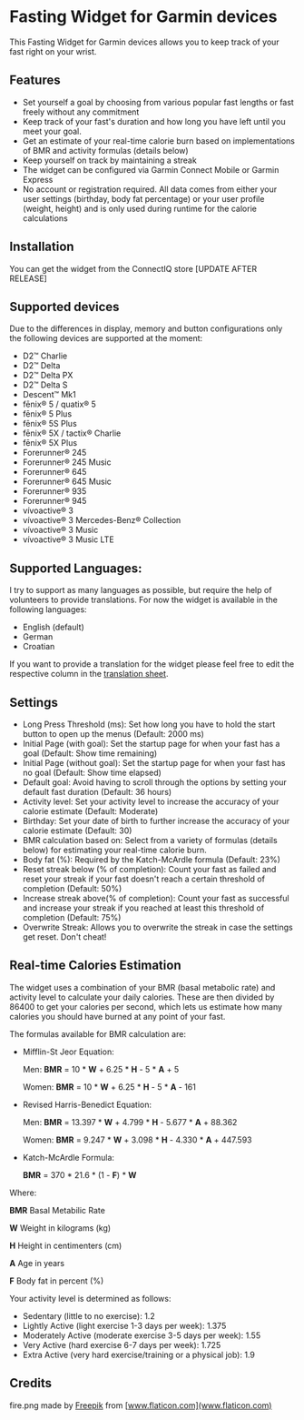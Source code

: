 # Fasting Widget for Garmin devices

This Fasting Widget for Garmin devices allows you to keep track of your fast right on your wrist.

## Features
* Set yourself a goal by choosing from various popular fast lengths or fast freely without any commitment
* Keep track of your fast's duration and how long you have left until you meet your goal.
* Get an estimate of your real-time calorie burn based on implementations of BMR and activity formulas (details below)
* Keep yourself on track by maintaining a streak
* The widget can be configured via Garmin Connect Mobile or Garmin Express
* No account or registration required. All data comes from either your user settings (birthday, body fat percentage) or your user profile (weight, height) and is only used during runtime for the calorie calculations

## Installation
You can get the widget from the ConnectIQ store [UPDATE AFTER RELEASE]

## Supported devices
Due to the differences in display, memory and button configurations only the following devices are supported at the moment:

* D2™ Charlie
* D2™ Delta
* D2™ Delta PX
* D2™ Delta S
* Descent™ Mk1
* fēnix® 5 / quatix® 5
* fēnix® 5 Plus
* fēnix® 5S Plus
* fēnix® 5X / tactix® Charlie
* fēnix® 5X Plus
* Forerunner® 245
* Forerunner® 245 Music
* Forerunner® 645
* Forerunner® 645 Music
* Forerunner® 935
* Forerunner® 945
* vívoactive® 3
* vívoactive® 3 Mercedes-Benz® Collection
* vívoactive® 3 Music
* vívoactive® 3 Music LTE

## Supported Languages:
I try to support as many languages as possible, but require the help of volunteers to provide translations. For now the widget is available in the following languages:
* English (default)
* German
* Croatian

If you want to provide a translation for the widget please feel free to edit the respective column in the [translation sheet](https://docs.google.com/spreadsheets/d/1SsTI2uS_bSHyEUOPEC_kIoC_L1SxvAgFt5AfdP6ME7Q/edit?usp=sharing). 

## Settings
* Long Press Threshold (ms): Set how long you have to hold the start button to open up the menus (Default: 2000 ms)
* Initial Page (with goal): Set the startup page for when your fast has a goal (Default: Show time remaining)
* Initial Page (without goal): Set the startup page for when your fast has no goal (Default: Show time elapsed)
* Default goal: Avoid having to scroll through the options by setting your default fast duration (Default: 36 hours)
* Activity level: Set your activity level to increase the accuracy of your calorie estimate (Default: Moderate)
* Birthday: Set your date of birth to further increase the accuracy of your calorie estimate (Default: 30)
* BMR calculation based on: Select from a variety of formulas (details below) for estimating your real-time calorie burn.
* Body fat (%): Required by the Katch-McArdle formula (Default: 23%)
* Reset streak below (% of completion): Count your fast as failed and reset your streak if your fast doesn't reach a certain threshold of completion (Default: 50%)
* Increase streak above(% of completion): Count your fast as successful and increase your streak if you reached at least this threshold of completion (Default: 75%)
* Overwrite Streak: Allows you to overwrite the streak in case the settings get reset. Don't cheat!

## Real-time Calories Estimation
The widget uses a combination of your BMR (basal metabolic rate) and activity level to calculate your daily calories. These are then divided by 86400 to get your calories per second, which lets us estimate how many calories you should have burned at any point of your fast.

The formulas available for BMR calculation are:
* Mifflin-St Jeor Equation:

  Men:     **BMR** = 10 * **W** + 6.25 * **H** - 5 * **A** + 5
  
  Women:   **BMR** = 10 * **W** + 6.25 * **H** - 5 * **A** - 161

* Revised Harris-Benedict Equation:
  
  Men:     **BMR** = 13.397 * **W** + 4.799 * **H** - 5.677 * **A** + 88.362

  Women:   **BMR** = 9.247 * **W** + 3.098 * **H** - 4.330 * **A** + 447.593

* Katch-McArdle Formula:

  **BMR** = 370 * 21.6 * (1 - **F**) * **W**

Where:

**BMR**     Basal Metabilic Rate

**W**       Weight in kilograms (kg)

**H**       Height in centimenters (cm)

**A**       Age in years

**F**       Body fat in percent (%)

Your activity level is determined as follows:
* Sedentary (little to no exercise): 1.2
* Lightly Active (light exercise 1-3 days per week): 1.375
* Moderately Active (moderate exercise 3-5 days per week): 1.55
* Very Active (hard exercise 6-7 days per week): 1.725
* Extra Active (very hard exercise/training or a physical job): 1.9

## Credits
fire.png made by [Freepik](https://www.flaticon.com/authors/freepik) from [www.flaticon.com](www.flaticon.com)
